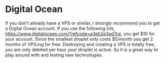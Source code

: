 # Digital Ocean

If you don't already have a VPS or similar, I strongly recommend you to get a
Digital Ocean account. If you use the following link,
<https://www.digitalocean.com/?refcode=a3eb2e3ed7ce>, you get $10 for your
account. Since the smallest droplet only costs $5/month you get 2 months of
VPS:ing for free. Destroying and creating a VPS is totally free, you are only
debited per hour your droplet is active. So it is a great way to play around
with and testing new technologies.

